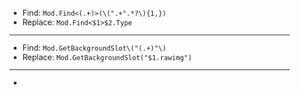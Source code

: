 ﻿- Find: `Mod.Find<(.+)>(\(".+".*?\){1,})`
- Replace: `Mod.Find<$1>$2.Type`
---
- Find: `Mod.GetBackgroundSlot\("(.+)"\)`
- Replace: `Mod.GetBackgroundSlot("$1.rawimg")`
---
- 
